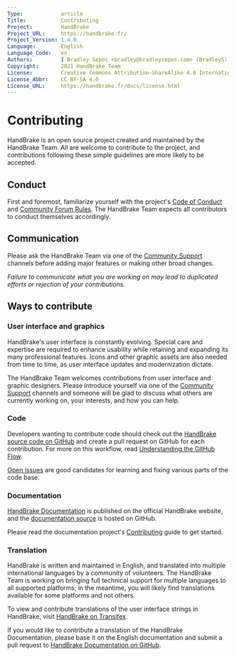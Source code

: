 ```yaml
---
Type:            article
Title:           Contributing
Project:         HandBrake
Project_URL:     https://handbrake.fr/
Project_Version: 1.4.0
Language:        English
Language_Code:   en
Authors:         [ Bradley Sepos <bradley@bradleysepos.com> (BradleyS) ]
Copyright:       2021 HandBrake Team
License:         Creative Commons Attribution-ShareAlike 4.0 International
License_Abbr:    CC BY-SA 4.0
License_URL:     https://handbrake.fr/docs/license.html
---
```


Contributing
============

HandBrake is an open source project created and maintained by the HandBrake Team. All are welcome to contribute to the project, and contributions following these simple guidelines are more likely to be accepted.

## Conduct

First and foremost, familiarize yourself with the project's [Code of Conduct](https://github.com/HandBrake/HandBrake/blob/master/CODE_OF_CONDUCT.md) and [Community Forum Rules](https://forum.handbrake.fr/app.php/rules). The HandBrake Team expects all contributors to conduct themselves accordingly.

## Communication

Please ask the HandBrake Team via one of the [Community Support](../help/community-support.html) channels before adding major features or making other broad changes.

*Failure to communicate what you are working on may lead to duplicated efforts or rejection of your contributions.*

## Ways to contribute

### User interface and graphics

HandBrake's user interface is constantly evolving. Special care and expertise are required to enhance usability while retaining and expanding its many professional features. Icons and other graphic assets are also needed from time to time, as user interface updates and modernization dictate.

The HandBrake Team welcomes contributions from user interface and graphic designers. Please introduce yourself via one of the [Community Support](../help/community-support.html) channels and someone will be glad to discuss what others are currently working on, your interests, and how you can help.

### Code

Developers wanting to contribute code should check out the [HandBrake source code on GitHub](https://github.com/HandBrake/HandBrake) and create a pull request on GitHub for each contribution. For more on this workflow, read [Understanding the GitHub Flow](https://guides.github.com/introduction/flow/).

[Open issues](https://github.com/HandBrake/HandBrake/issues) are good candidates for learning and fixing various parts of the code base.

### Documentation

[HandBrake Documentation](https://handbrake.fr/docs/) is published on the official HandBrake website, and the [documentation source](https://github.com/HandBrake/HandBrake-docs) is hosted on GitHub.

Please read the documentation project's [Contributing](https://github.com/HandBrake/HandBrake-docs/blob/master/CONTRIBUTING.markdown) guide to get started.

### Translation

HandBrake is written and maintained in English, and translated into multiple international languages by a community of volunteers. The HandBrake Team is working on bringing full technical support for multiple languages to all supported platforms; in the meantime, you will likely find translations available for some platforms and not others.

To view and contribute translations of the user interface strings in HandBrake, visit [HandBrake on Transifex](https://www.transifex.com/HandBrakeProject/public/).

If you would like to contribute a translation of the HandBrake Documentation, please base it on the English documentation and submit a pull request to [HandBrake Documentation on GitHub](https://github.com/HandBrake/HandBrake-docs).
